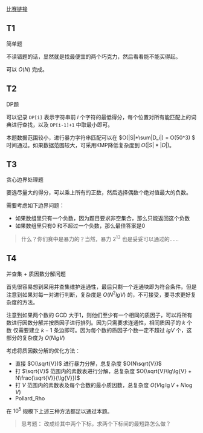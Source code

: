 [比赛链接](https://leetcode.cn/contest/biweekly-contest-105/)

## T1

简单题

不读错题的话，显然就是找最便宜的两个巧克力，然后看看能不能买得起。

可以 $O(N)$ 完成。

## T2

DP题

可以记录 `DP[i]` 表示字符串前 $i$ 个字符的最低得分，每个位置对所有能匹配上的词典进行查找，以及 `DP[i-1]+1` 中取最小即可。

本题数据范围较小，进行暴力字符串匹配可以在 $O(|S|*\sum|D_i|) = O(50^3) $  时间通过。如果数据范围较大，可采用KMP降低复杂度到 $O(|S|*|D|)$。

## T3

贪心边界处理题

要选尽量大的得分，可以乘上所有的正数，然后选择偶数个绝对值最大的负数。

需要考虑如下边界问题：

* 如果数组里只有一个负数，因为题目要求非空集合，那么只能返回这个负数
* 如果数组里只有0 和不超过一个负数，那么最佳答案是0

> 什么？你们赛中是暴力的？当然，暴力 $2^{13}$ 也是妥妥可以通过的……

## T4

并查集 + 质因数分解问题

首先很容易想到采用并查集维护连通性，最后只剩一个连通块即为符合条件。但是注意到如果对每一对进行判断，复杂度是 $O(N^2lgV)$ 的，不可接受，要寻求更好复杂度的方法。

注意到如果两个数的 GCD 大于1，则他们至少有一个相同的质因子，可以将所有数进行因数分解并按质因子进行排列。因为只需要求连通性，相同质因子的 $k$ 个数 仅需要建立 $k-1$ 条边即可。因为每个数的质因子个数一定不超过 $lgV$ 个，这部分的复杂度为 $O(NlgV)$

考虑将质因数分解的优化方法：

* 直接 $O(\sqrt{V})$ 进行暴力分解，总复杂度 $O(N\sqrt{V})$
* 打 $\sqrt{V}$ 范围内的素数表进行分解，总复杂度 $O(\sqrt{V}\lg\lg{V} + N\frac{\sqrt{V}}{\lg{V}})$
* 打 $V$ 范围内的素数表及每个合数的最小质因数，总复杂度 $O(V\lg\lg{V} + N\log{V})$
* Pollard_Rho

在 $10^5$ 规模下上述三种方法都足以通过本题。

> 思考题： 改成给其中两个下标，求两个下标间的最短路怎么做？

